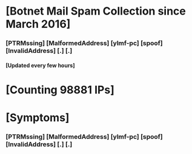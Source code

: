 # [Botnet Mail Spam Collection since March 2016]
### [PTRMssing] [MalformedAddress] [ylmf-pc] [spoof] [InvalidAddress] [.] [.]
#### [Updated every few hours]

# [Counting 98881 IPs]

# [Symptoms] 
###   [PTRMssing] [MalformedAddress] [ylmf-pc] [spoof] [InvalidAddress] [.] [.]
